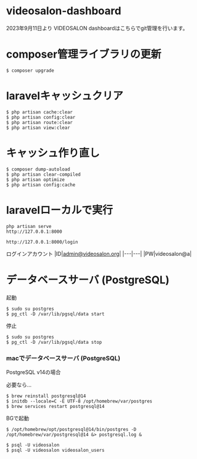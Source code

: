 # videosalon-dashboard

2023年9月11日より VIDEOSALON dashboardはこちらでgit管理を行います。

# composer管理ライブラリの更新
```
$ composer upgrade
```

# laravelキャッシュクリア
```
$ php artisan cache:clear
$ php artisan config:clear
$ php artisan route:clear
$ php artisan view:clear
```

# キャッシュ作り直し
```
$ composer dump-autoload
$ php artisan clear-compiled
$ php artisan optimize
$ php artisan config:cache
```

# laravelローカルで実行
```
php artisan serve
http://127.0.0.1:8000

http://127.0.0.1:8000/login
```
ログインアカウント
|ID|admin@videosalon.org|
|---|---|
|PW|videosalon@a|

# データベースサーバ (PostgreSQL)
起動
```
$ sudo su postgres
$ pg_ctl -D /var/lib/pgsql/data start
```

停止
```
$ sudo su postgres
$ pg_ctl -D /var/lib/pgsql/data stop
```

### macでデータベースサーバ (PostgreSQL)
PostgreSQL v14の場合

必要なら...
```
$ brew reinstall postgresql@14
$ initdb --locale=C -E UTF-8 /opt/homebrew/var/postgres
$ brew services restart postgresql@14
```

BGで起動
```
$ /opt/homebrew/opt/postgresql@14/bin/postgres -D /opt/homebrew/var/postgresql@14 &> postgresql.log &

$ psql -U videosalon
$ psql -U videosalon videosalon_users
```
